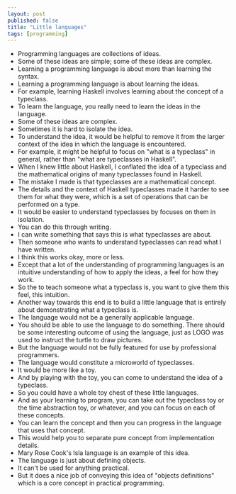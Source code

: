 ```yaml
---
layout: post
published: false
title: "Little languages"
tags: [programming]
---
```


- Programming languages are collections of ideas.
- Some of these ideas are simple; some of these ideas are complex.
- Learning a programming language is about more than learning the syntax.
- Learning a programming language is about learning the ideas.
- For example, learning Haskell involves learning about the concept of a 
  typeclass.
- To learn the language, you really need to learn the ideas in the language.
- Some of these ideas are complex.
- Sometimes it is hard to isolate the idea.
- To understand the idea, it would be helpful to remove it from the larger 
  context of the idea in which the language is encountered.
- For example, it might be helpful to focus on "what is a typeclass" in general, 
  rather than "what are typeclasses in Haskell".
- When I knew little about Haskell, I conflated the idea of a typeclass and the 
  mathematical origins of many typeclasses found in Haskell.
- The mistake I made is that typeclasses are a mathematical concept.
- The details and the context of Haskell typeclasses made it harder to see them
  for what they were, which is a set of operations that can be performed on a 
  type.
- It would be easier to understand typeclasses by focuses on them in isolation.
- You can do this through writing.
- I can write something that says this is what typeclasses are about.
- Then someone who wants to understand typeclasses can read what I have written.
- I think this works okay, more or less.
- Except that a lot of the understanding of programming languages is an intuitive
  understanding of how to apply the ideas, a feel for how they work. 
- So the to teach someone what a typeclass is, you want to give them this feel, 
  this intuition.
- Another way towards this end is to build a little language that is entirely 
  about demonstrating what a typeclass is. 
- The language would not be a generally applicable language. 
- You should be able to use the language to do something. There should be some 
  interesting outcome of using the language, just as LOGO was used to instruct
  the turtle to draw pictures.
- But the language would not be fully featured for use by professional 
  programmers.
- The language would constitute a microworld of typeclasses. 
- It would be more like a toy.
- And by playing with the toy, you can come to understand the idea of a typeclass.
- So you could have a whole toy chest of these little languages.
- And as your learning to program, you can take out the typeclass toy or the 
  time abstraction toy, or whatever, and you can focus on each of these concepts.
- You can learn the concept and then you can progress in the language that 
  uses that concept. 
- This would help you to separate pure concept from implementation details.
- Mary Rose Cook's Isla language is an example of this idea.
- The language is just about defining objects.
- It can't be used for anything practical. 
- But it does a nice job of conveying this idea of "objects definitions" which 
  is a core concept in practical programming.
